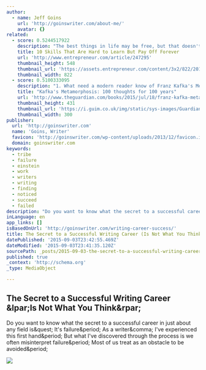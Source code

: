 ```yaml
---
author:
  - name: Jeff Goins
    url: 'http://goinswriter.com/about-me/'
    avatar: {}
related:
  - score: 0.5244517922
    description: "The best things in life may be free, but that doesn't mean they won't take time, sweat, and perseverance to acquire. That's especially the case when it comes to learning important life skills. In an effort to ascertain which talents are worth the investment, one Quora reader posed the question: What are the hardest and most useful skills to learn?"
    title: 10 Skills That Are Hard to Learn But Pay Off Forever
    url: 'http://www.entrepreneur.com/article/247295'
    thumbnail_height: 548
    thumbnail_url: 'https://assets.entrepreneur.com/content/3x2/822/20150406144022-millennials-young-girl-woman-watch-time-fashion-scarf-burberry-brunette-people-jacket-cold.jpeg'
    thumbnail_width: 822
  - score: 0.5100333095
    description: "1. What need a modern reader know of Franz Kafka's Metamorphosis (Die Verwandlung) - arguably the most famous, also greatest, short story in the history of literary fiction? 2. Of its stature, for example, Elias Canetti wrote that the story was something Kafka \"could never surpass, because there is nothing which Metamorphosis could be surpassed by\"."
    title: "Kafka's Metamorphosis: 100 thoughts for 100 years"
    url: 'http://www.theguardian.com/books/2015/jul/18/franz-kafka-metamorphosis-100-thoughts-100-years'
    thumbnail_height: 431
    thumbnail_url: 'https://i.guim.co.uk/img/static/sys-images/Guardian/Pix/pictures/2015/7/16/1437057561070/ad47eaa3-228a-444f-9a18-2f0e58ec495c-1421x2040.jpeg?w=300&q=85&auto=format&sharp=10&s=a4ea3b879e8cd100d085c33db9ff6feb'
    thumbnail_width: 300
publisher:
  url: 'http://goinswriter.com'
  name: 'Goins, Writer'
  favicon: 'http://goinswriter.com/wp-content/uploads/2013/12/favicon.ico'
  domain: goinswriter.com
keywords:
  - tribe
  - failure
  - einstein
  - work
  - writers
  - writing
  - finding
  - noticed
  - succeed
  - failed
description: "Do you want to know what the secret to a successful career in just about any field is? It's failure. As a writer, I've experienced this first hand. But what I've discovered through the process is we often misinterpret failure. Most of us treat as an obstacle to be avoided."
inLanguage: en
app_links: []
isBasedOnUrl: 'http://goinswriter.com/writing-career-success/'
title: The Secret to a Successful Writing Career (Is Not What You Think)
datePublished: '2015-09-03T23:42:55.469Z'
dateModified: '2015-09-03T23:41:35.120Z'
sourcePath: _posts/2015-09-03-the-secret-to-a-successful-writing-career-is-not-what-you-t.md
published: true
_context: 'http://schema.org'
_type: MediaObject

---
```

<article style=""><h1>The Secret to a Successful Writing Career &amp;lpar;Is Not What You Think&amp;rpar;</h1><p>Do you want to know what the secret to a successful career in just about any field is&amp;quest; It's failure&amp;period; As a writer&amp;comma; I've experienced this first hand&amp;period; But what I've discovered through the process is we often misinterpret failure&amp;period; Most of us treat as an obstacle to be avoided&amp;period;</p><img src="http://goinswriter.com/wp-content/uploads/writing-career-success.jpg" /></article>